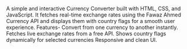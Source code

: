 A simple and interactive Currency Converter built with HTML, CSS, and JavaScript.
It fetches real-time exchange rates using the Fawaz Ahmed Currency API and displays them with country flags for a smooth user experience.
Features-
Convert from one currency to another instantly.
Fetches live exchange rates from a free API.
Shows country flags dynamically for selected currencies
Responsive and clean UI.
